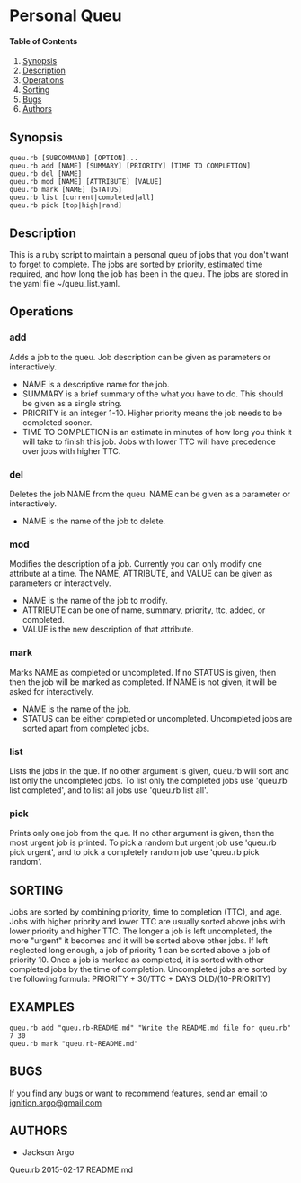 Personal Queu
=============

#### Table of Contents
1. [Synopsis](#synopsis)
2. [Description](#desctiption)
3. [Operations](#operations)
4. [Sorting](#sorting)
5. [Bugs](#bugs)
6. [Authors](#authors)

## Synopsis
    queu.rb [SUBCOMMAND] [OPTION]...
    queu.rb add [NAME] [SUMMARY] [PRIORITY] [TIME TO COMPLETION]
    queu.rb del [NAME]
    queu.rb mod [NAME] [ATTRIBUTE] [VALUE]
    queu.rb mark [NAME] [STATUS]
    queu.rb list [current|completed|all]
    queu.rb pick [top|high|rand]

## Description

This is a ruby script to maintain a personal queu of jobs that you don't want 
to forget to complete. The jobs are sorted by priority, estimated time
required, and how long the job has been in the queu. The jobs are stored in the
yaml file ~/queu\_list.yaml.

## Operations

### add

Adds a job to the queu. Job description can be given as parameters or 
interactively.

* NAME is a descriptive name for the job.
* SUMMARY is a brief summary of the what you have to do. This should be given
as a single string.
* PRIORITY is an integer 1-10. Higher priority means the job needs to be
completed sooner.
* TIME TO COMPLETION is an estimate in minutes of how long you think it will
take to finish this job. Jobs with lower TTC will have precedence over jobs
with higher TTC.

### del

Deletes the job NAME from the queu. NAME can be given as a parameter or
interactively.

* NAME is the name of the job to delete.

### mod

Modifies the description of a job. Currently you can only modify one
attribute at a time. The NAME, ATTRIBUTE, and VALUE can be given as
parameters or interactively.

* NAME is the name of the job to modify.
* ATTRIBUTE can be one of name, summary, priority, ttc, added, or
completed.
* VALUE is the new description of that attribute.

### mark

Marks NAME as completed or uncompleted. If no STATUS is given, then
then the job will be marked as completed. If NAME is not given, it will
be asked for interactively.

* NAME is the name of the job.
* STATUS can be either completed or uncompleted. Uncompleted jobs are sorted
apart from completed jobs.

### list

Lists the jobs in the que. If no other argument is given, queu.rb will
sort and list only the uncompleted jobs. To list only the completed
jobs use 'queu.rb list completed', and to list all jobs use
'queu.rb list all'.

### pick

Prints only one job from the que. If no other argument is given, then
the most urgent job is printed. To pick a random but urgent job use
'queu.rb pick urgent', and to pick a completely random job use
'queu.rb pick random'.

## SORTING

Jobs are sorted by combining priority, time to completion (TTC), and age.
Jobs with higher priority and lower TTC are usually sorted above jobs with
lower priority and higher TTC. The longer a job is left uncompleted, the
more "urgent" it becomes and it will be sorted above other jobs. If left
neglected long enough, a job of priority 1 can be sorted above a job of
priority 10. Once a job is marked as completed, it is sorted with other
completed jobs by the time of completion.
Uncompleted jobs are sorted by the following formula:
    PRIORITY + 30/TTC + DAYS OLD/(10-PRIORITY)

## EXAMPLES
    queu.rb add "queu.rb-README.md" "Write the README.md file for queu.rb" 7 30
    queu.rb mark "queu.rb-README.md"

## BUGS
If you find any bugs or want to recommend features, send an email to
ignition.argo@gmail.com

## AUTHORS
* Jackson Argo

Queu.rb                            2015-02-17                         README.md
